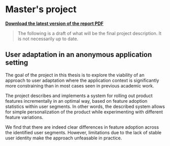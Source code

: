 Master's project
================

**[Download the latest version of the report PDF](/report/main.pdf?raw=true)**

> The following is a draft of what will be the final project description. It is not necessarily up to date.

User adaptation in an anonymous application setting
-----------------------------

The goal of the project in this thesis is to explore the viability of an approach to user adaptation where the application context is significantly more constraining than in most cases seen in previous academic work.

The project describes and implements a system for rolling out product features incrementally in an optimal way, based on feature adoption statistics within user segments. In other words, the described system allows for simple personalization of the product while experimenting with different feature variations.

We find that there are indeed clear differences in feature adoption across the identified user segments. However, limitations due to the lack of stable user identity make the approach unfeasable in practice.
